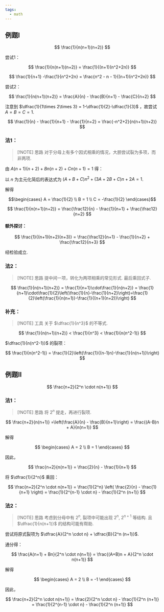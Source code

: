 ```yaml
---
tags:
  - math
---
```


## 例题I

$$
\frac{1}{n(n+1)(n+2)}
$$

尝试1：

$$
\frac{1}{n(n+1)(n+2)} = \frac{1}{(n+1)(n^2+2n)}
$$

$$
\frac{1}{n+1} -\frac{1}{n^2+2n} = \frac{n^2 - n - 1}{(n+1)(n^2+2n)}
$$

尝试2：

$$
\frac{1}{n(n+1)(n+2)} = \frac{A}{n} - \frac{B}{n+1} - \frac{C}{n+2}
$$

注意到 $\dfrac{1}{1\times 2\times 3} = 1-\dfrac{1}{2}-\dfrac{1}{3}$ ，故尝试 $A=B=C=1$.

$$
\frac{1}{n} - \frac{1}{n+1} - \frac{1}{n+2} = \frac{-n^2+2}{n(n+1)(n+2)}
$$

### 法1：

> [!NOTE] 思路
> 对于分母上有多个因式相乘的情况，大胆尝试裂为多项，而非两项.

由 $A(n+1)(n+2)+Bn(n+2)+Cn(n+1) = 1$ 得：

以 $n$ 为主元化简后的表达式为 $(A + B + C)n^2 + (3A + 2B + C)n + 2A = 1$.

解得

$$\begin{cases}
A = \frac{1}{2} \\
B = 1 \\
C = -\frac{1}{2}
\end{cases}$$

$$
\frac{1}{n(n+1)(n+2)} = \frac{\frac12}{n} - \frac{1}{n+1} + \frac{\frac12}{n+2}
$$

#### 额外探讨：

$$
\frac{1}{(n+1)(n+2)(n+3)} = \frac{\frac12}{n+1} - \frac{1}{n+2} + \frac{\frac12}{n+3}
$$

经检验成立.

### 法2：

> [!NOTE] 思路
> 提中间一项，转化为两项相乘的常见形式. 最后乘回式子.

$$
\frac{1}{n(n+1)(n+2)} = \frac{1}{n+1}\cdot\frac{1}{n(n+2)} = \frac{1}{n+1}\cdot\frac{1}{2}\left(\frac{1}{n}-\frac{1}{n+2}\right)=\frac{1}{2}\left(\frac{1}{n(n+1)}-\frac{1}{(n+1)(n+2)}\right)
$$

### 补充：

> [!NOTE] 工具
> 关于 $\dfrac{1}{n^3}$ 的不等式.

$$
\frac{1}{n(n+1)(n+2)} < \frac{1}{n^3} < \frac{1}{n(n^2-1)}
$$

$\dfrac{1}{n(n^2-1)}$ 的裂项：

$$
\frac{1}{n(n^2-1)} = \frac{1}{2}\left(\frac{1}{(n-1)n}-\frac{1}{n(n+1)}\right)
$$

## 例题II

$$
\frac{n+2}{2^n \cdot n(n+1)}
$$

### 法1：

> [!NOTE] 思路
> 将 $2^n$ 提走，再进行裂项.

$$
\frac{n+2}{n(n+1)} =\left(\frac{A}{n} - \frac{B}{n+1}\right) = \frac{(A-B)n + A}{n(n+1)}
$$

解得

$$
\begin{cases}
A = 2 \\
B = 1
\end{cases}
$$

因此，

$$
\frac{n+2}{n(n+1)} = \frac{2}{n} - \frac{1}{n+1}
$$

将 $\dfrac{1}{2^n}$ 乘回：

$$
\frac{n+2}{2^n \cdot n(n+1)} = \frac{1}{2^n} \left( \frac{2}{n} - \frac{1}{n+1} \right) = \frac{1}{2^{n-1} \cdot n} - \frac{1}{2^n (n+1)}
$$

### 法2：

> [!NOTE] 思路
> 考虑到分母中有 $2^n$, 裂项中可能出现 $2^n$, $2^{n+1}$ 等结构. 且 $\dfrac{1}{n(n+1)}$ 的结构可能有帮助.

尝试将原式裂项为 $\dfrac{A}{2^n \cdot n} + \dfrac{B}{2^n (n+1)}$.

通分得：

$$
\frac{A(n+1) + Bn}{2^n \cdot n(n+1)} = \frac{(A+B)n + A}{2^n \cdot n(n+1)}
$$

解得

$$
\begin{cases}
A = 2 \\
B = -1
\end{cases}
$$

因此，

$$
\frac{n+2}{2^n \cdot n(n+1)} = \frac{2}{2^n \cdot n} - \frac{1}{2^n (n+1)} = \frac{1}{2^{n-1} \cdot n} - \frac{1}{2^n (n+1)}
$$